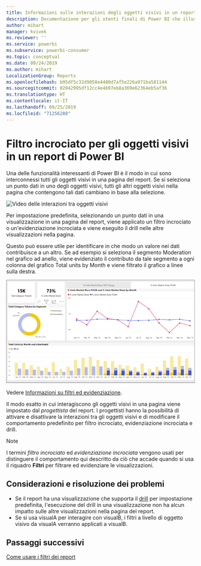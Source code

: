 ```yaml
---
title: Informazioni sulle interazioni degli oggetti visivi in un report
description: Documentazione per gli utenti finali di Power BI che illustra come interagiscono gli oggetti visivi in una pagina di un report.
author: mihart
manager: kvivek
ms.reviewer: ''
ms.service: powerbi
ms.subservice: powerbi-consumer
ms.topic: conceptual
ms.date: 09/24/2019
ms.author: mihart
LocalizationGroup: Reports
ms.openlocfilehash: b95df5c32d9058e4480d7af5e226a971ba581144
ms.sourcegitcommit: 02042995df12cc4e4b97eb8a369e62364eb5af36
ms.translationtype: HT
ms.contentlocale: it-IT
ms.lasthandoff: 09/25/2019
ms.locfileid: "71256288"
---
```

# <a name="how-visuals-cross-filter-each-other-in-a-power-bi-report"></a>Filtro incrociato per gli oggetti visivi in un report di Power BI
Una delle funzionalità interessanti di Power BI è il modo in cui sono interconnessi tutti gli oggetti visivi in una pagina del report. Se si seleziona un punto dati in uno degli oggetti visivi, tutti gli altri oggetti visivi nella pagina che contengono tali dati cambiano in base alla selezione. 

![Video delle interazioni tra oggetti visivi](media/end-user-interactions/interactions.gif)

Per impostazione predefinita, selezionando un punto dati in una visualizzazione in una pagina del report, viene applicato un filtro incrociato o un'evidenziazione incrociata e viene eseguito il drill nelle altre visualizzazioni nella pagina. 

Questo può essere utile per identificare in che modo un valore nei dati contribuisce a un altro. Se ad esempio si seleziona il segmento Moderation nel grafico ad anello, viene evidenziato il contributo da tale segmento a ogni colonna del grafico Total units by Month e viene filtrato il grafico a linee sulla destra.

![Immagine delle interazioni tra oggetti visivi](media/end-user-interactions/power-bi-interactions.png)

Vedere [Informazioni su filtri ed evidenziazione](../power-bi-reports-filters-and-highlighting.md). 

Il modo esatto in cui interagiscono gli oggetti visivi in una pagina viene impostato dal *progettista* del report. I progettisti hanno la possibilità di attivare e disattivare la interazioni tra gli oggetti visivi e di modificare il comportamento predefinito per filtro incrociato, evidenziazione incrociata e drill. 
  
> [!NOTE]
> I termini *filtro incrociato* ed *evidenziazione incrociata* vengono usati per distinguere il comportamento qui descritto da ciò che accade quando si usa il riquadro **Filtri** per filtrare ed evidenziare le visualizzazioni.  

## <a name="considerations-and-troubleshooting"></a>Considerazioni e risoluzione dei problemi
- Se il report ha una visualizzazione che supporta il [drill](../power-bi-visualization-drill-down.md) per impostazione predefinita, l'esecuzione del drill in una visualizzazione non ha alcun impatto sulle altre visualizzazioni nella pagina del report.     
- Se si usa visualA per interagire con visualB, i filtri a livello di oggetto visivo da visualA verranno applicati a visualB.

## <a name="next-steps"></a>Passaggi successivi
[Come usare i filtri dei report](../power-bi-how-to-report-filter.md)
